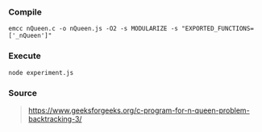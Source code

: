 ### Compile
```
emcc nQueen.c -o nQueen.js -O2 -s MODULARIZE -s "EXPORTED_FUNCTIONS=['_nQueen']"
```

### Execute
```
node experiment.js
```

### Source
> https://www.geeksforgeeks.org/c-program-for-n-queen-problem-backtracking-3/